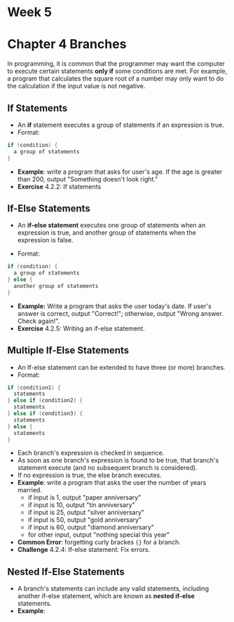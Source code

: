 # Week 5
# Chapter 4 Branches

In programming, it is common that the programmer may want the computer to execute certain statements **only if** some conditions are met. For example, a program that calculates the square root of a number may only want to do the calculation if the input value is not negative.

## If Statements
- An **if** statement executes a group of statements if an expression is true.
- Format: 
```java
if (condition) {
  a group of statements
}
```
- **Example**: write a program that asks for user's age. If the age is greater than 200, output "Something doesn't look right."
- **Exercise** 4.2.2: If statements 

## If-Else Statements
- An **if-else statement** executes one group of statements when an expression is true, and another group of statements when the expression is false.

- Format:
```java
if (condition) {
  a group of statements
} else {
  another group of statements
}
```
- **Example:** Write a program that asks the user today's date. If user's answer is correct, output "Correct!"; otherwise, output "Wrong answer. Check again!".
- **Exercise** 4.2.5: Writing an if-else statement.

## Multiple If-Else Statements
- An If-else statement can be extended to have three (or more) branches.
- Format:
```java
if (condition1) {
  statements
} else if (condition2) {
  statements
} else if (condition3) {
  statements
} else {
  statements
}
```
- Each branch's expression is checked in sequence.
- As soon as one branch's expression is found to be true, that branch's statement execute (and no subsequent branch is considered).
- If no expression is true, the else branch executes.
- **Example**: write a program that asks the user the number of years married.
  - if input is 1, output "paper anniversary"
  - if input is 10, output "tin anniversary"
  - if input is 25, output "silver anniversary"
  - if input is 50, output "gold anniversary"
  - if input is 60, output "diamond anniversary"
  - for other input, output "nothing special this year"
- **Common Error**: forgetting curly brackes `{}` for a branch.
- **Challenge** 4.2.4: If-else statement: Fix errors.

## Nested If-Else Statements
- A branch's statements can include any valid statements, including another if-else statement, which are known as **nested if-else** statements.
- **Example**: 
